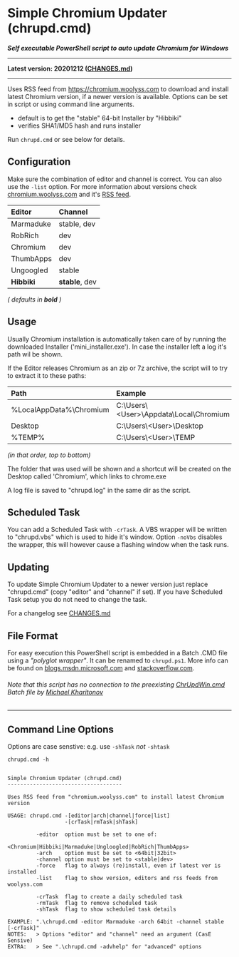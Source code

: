 # Simple Chromium Updater (chrupd.cmd)

_**Self executable PowerShell script to auto update Chromium for Windows**_

---

**Latest version: 20201212 ([CHANGES.md](CHANGES.md))**

---

Uses RSS feed from <https://chromium.woolyss.com> to download and install latest Chromium version, if a newer version is available. Options can be set in script or using command line arguments.

- default is to get the "stable" 64-bit Installer by "Hibbiki"
- verifies SHA1/MD5 hash and runs installer

Run `chrupd.cmd` or see below for details.

## Configuration

Make sure the combination of editor and channel is correct. You can also use the `-list` option. For more information about versions check [chromium.woolyss.com](https://chromium.woolyss.com/?cut=1&ago=1) and it's [RSS feed](https://chromium.woolyss.com/feed/windows-64-bit).

| Editor       | Channel          |
|:-------------|:-----------------|
| Marmaduke    | stable, dev      |
| RobRich      | dev              |
| Chromium     | dev              |
| ThumbApps    | dev              |
| Ungoogled    | stable           |
| **Hibbiki**  | **stable**, dev  |

_( defaults in **bold**  )_

## Usage

Usually Chromium installation is automatically taken care of by running the downloaded Installer ('mini_installer.exe'). In case the installer left a log it's path wil be shown.

If the Editor releases Chromium as an zip or 7z archive, the script will to try to extract it to these paths:

| Path                                   | Example                                   |
|:---------------------------------------|:------------------------------------------|
| %LocalAppData%\Chromium                | C:\Users\\<User\>\Appdata\Local\Chromium  |
| Desktop                                | C:\Users\\<User\>\Desktop                 |
| %TEMP%                                 | C:\Users\\\<User\>\TEMP                   |

_(in that order, top to bottom)_

The folder that was used will be shown and a shortcut will be created on the Desktop called 'Chromium', which links to chrome.exe

A log file is saved to "chrupd.log" in the same dir as the script.

## Scheduled Task

You can add a Scheduled Task with `-crTask`. A VBS wrapper will be written to "chrupd.vbs" which is used to hide it's window. Option `-noVbs` disables the wrapper, this will however cause a flashing window when the task runs.

## Updating

To update Simple Chromium Updater to a newer version just replace "chrupd.cmd" (copy "editor" and "channel" if set). If you have Scheduled Task setup you do not need to change the task.

For a changelog see [CHANGES.md](CHANGES.md)

## File Format

For easy execution this PowerShell script is embedded in a Batch .CMD file using a *"polyglot wrapper"*. It can be renamed to `chrupd.ps1`. More info can be found on [blogs.msdn.microsoft.com](https://blogs.msdn.microsoft.com/jaybaz_ms/2007/04/26/powershell-polyglot) and [stackoverflow.com](https://stackoverflow.com/questions/29645).

###### *Note that this script has no connection to the preexisting [ChrUpdWin.cmd](https://gist.github.com/mikhaelkh/12dec36d4a1c4136628b#file-chrupdwin-cmd) Batch file by [Michael Kharitonov](https://github.com/mikhaelkh)*

---

## Command Line Options

Options are case senstive: e.g. use `-shTask` _not_ `-shtask`

`chrupd.cmd -h`

```text

Simple Chromium Updater (chrupd.cmd)
------------------------------------

Uses RSS feed from "chromium.woolyss.com" to install latest Chromium version

USAGE: chrupd.cmd -[editor|arch|channel|force|list]
                  -[crTask|rmTask|shTask]

         -editor  option must be set to one of:
                  <Chromium|Hibbiki|Marmaduke|Ungloogled|RobRich|ThumbApps>
         -arch    option must be set to <64bit|32bit>
         -channel option must be set to <stable|dev>
         -force   flag to always (re)install, even if latest ver is installed
         -list    flag to show version, editors and rss feeds from woolyss.com

         -crTask  flag to create a daily scheduled task
         -rmTask  flag to remove scheduled task
         -shTask  flag to show scheduled task details

EXAMPLE: ".\chrupd.cmd -editor Marmaduke -arch 64bit -channel stable [-crTask]"
NOTES:   > Options "editor" and "channel" need an argument (CasE Sensive)
EXTRA:   > See ".\chrupd.cmd -advhelp" for "advanced" options
```
